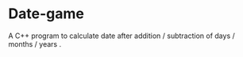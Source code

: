 # Date-game
A C++ program to calculate date after addition / subtraction of days / months / years .
